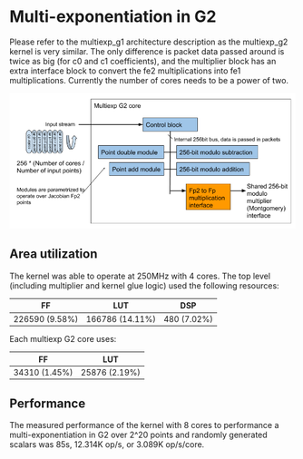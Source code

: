 Multi-exponentiation in G2
======================
Please refer to the multiexp_g1 architecture description as the multiexp_g2 kernel is very similar. The only difference is packet data passed around is twice as big (for c0 and c1 coefficients), and the multiplier block has an extra interface block to convert the fe2 multiplications into fe1 multiplications.  Currently the number of cores needs to be a power of two.


![Multiexp G2 core architecture](../images/multiexp_g2_core_architecture.png)

## Area utilization ##

The kernel was able to operate at 250MHz with 4 cores. The top level (including multiplier and kernel glue logic) used the following resources:

| FF |  LUT | DSP| 
| --- | --- | --- |
| 226590 (9.58%) | 166786 (14.11%) | 480 (7.02%) |

Each multiexp G2 core uses:

| FF |  LUT |  
| --- | --- | 
| 34310 (1.45%) | 25876 (2.19%) |

## Performance ##

The measured performance of the kernel with 8 cores to performance a multi-exponentiation in G2 over 2^20 points and randomly generated scalars was 85s, 12.314K op/s, or 3.089K op/s/core. 
